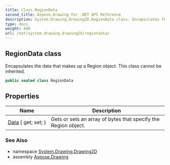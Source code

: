 ```yaml
---
title: Class RegionData
second_title: Aspose.Drawing for .NET API Reference
description: System.Drawing.Drawing2D.RegionData class. Encapsulates the data that makes up a Region object. This class cannot be inherited
type: docs
weight: 440
url: /net/system.drawing.drawing2d/regiondata/
---
```

## RegionData class

Encapsulates the data that makes up a Region object. This class cannot be inherited.

```csharp
public sealed class RegionData
```

## Properties

| Name | Description |
| --- | --- |
| [Data](../../system.drawing.drawing2d/regiondata/data/) { get; set; } | Gets or sets an array of bytes that specify the Region object. |

### See Also

* namespace [System.Drawing.Drawing2D](../../system.drawing.drawing2d/)
* assembly [Aspose.Drawing](../../)


